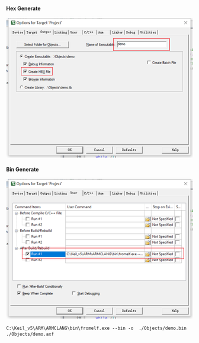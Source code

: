 #### Hex Generate

![2](.assest/README/2.png)

#### Bin Generate

![1](.assest/README/1.png)


```
C:\Keil_v5\ARM\ARMCLANG\bin\fromelf.exe --bin -o  ./Objects/demo.bin ./Objects/demo.axf
```

